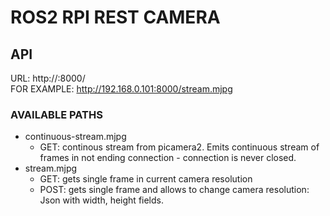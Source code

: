 # ROS2 RPI REST CAMERA
## API
URL: http://<HOST>:8000/<PATH>   
FOR EXAMPLE: http://192.168.0.101:8000/stream.mjpg  
### AVAILABLE PATHS
- continuous-stream.mjpg
  - GET: continous stream from picamera2. Emits continuous stream of frames in not ending connection - connection is never closed.
- stream.mjpg
  - GET: gets single frame in current camera resolution
  - POST: gets single frame and allows to change camera resolution: Json with width, height fields.
